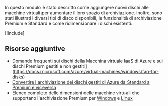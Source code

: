 In questo modulo è stato descritto come aggiungere nuovi dischi alle macchine virtuali per aumentare il loro spazio di archiviazione. Inoltre, sono stati illustrati i diversi tipi di disco disponibili, le funzionalità di archiviazione Premium e Standard e come ridimensionare i dischi esistenti.

[!include[](../../../includes/azure-sandbox-cleanup.md)]

## <a name="additional-resources"></a>Risorse aggiuntive

- Domande frequenti sui dischi della Macchina virtuale IaaS di Azure e sui dischi Premium gestiti e non gestiti](https://docs.microsoft.com/azure/virtual-machines/windows/faq-for-disks)
- [Convertire l'archiviazione dei dischi gestiti di Azure da Standard a Premium e viceversa](https://docs.microsoft.com/azure/virtual-machines/linux/convert-disk-storage)
- Elenco completo delle dimensioni delle macchine virtuali che supportano l'archiviazione Premium per [Windows](https://docs.microsoft.com/azure/virtual-machines/windows/sizes) e [Linux](https://docs.microsoft.com/azure/virtual-machines/linux/sizes)
